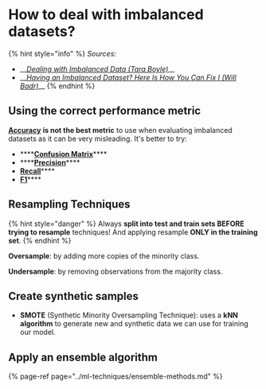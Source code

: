 # How to deal with imbalanced datasets?

{% hint style="info" %}
_Sources:_

* \_\_[_Dealing with Imbalanced Data \(Tara Boyle\)_](https://towardsdatascience.com/methods-for-dealing-with-imbalanced-data-5b761be45a18)\_\_
* \_\_[_Having an Imbalanced Dataset? Here Is How You Can Fix I \(Will Badr\)_](https://towardsdatascience.com/having-an-imbalanced-dataset-here-is-how-you-can-solve-it-1640568947eb)\_\_
{% endhint %}

## Using the correct performance metric

[**Accuracy**](../ml-techniques/metrics.md#accuracy) **is not the best metric** to use when evaluating imbalanced datasets as it can be very misleading. It's better to try:

* \*\*\*\*[**Confusion Matrix**](../ml-techniques/metrics.md#the-confusion-matrix)\*\*\*\*
* \*\*\*\*[**Precision**](../ml-techniques/metrics.md#precision)\*\*\*\*
* [**Recall**](../ml-techniques/metrics.md#recall)\*\*\*\*
* [**F1**](../ml-techniques/metrics.md#f-score)\*\*\*\*

## Resampling Techniques

{% hint style="danger" %}
Always **split into test and train sets BEFORE trying to resample** techniques! And applying resample **ONLY in the training set**.
{% endhint %}

**Oversample**: by adding more copies of the minority class.

**Undersample**: by removing observations from the majority class. 

## Create synthetic samples

* **SMOTE** \(Synthetic Minority Oversampling Technique\): uses a **kNN algorithm** to generate new and synthetic data we can use for training our model.

## Apply an ensemble algorithm

{% page-ref page="../ml-techniques/ensemble-methods.md" %}

